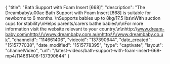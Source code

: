 {
    "title": "Bath Support with Foam Insert [668]",
    "description": "The Dreambaby\u00ae Bath Support with Foam Insert [668] is suitable for newborns to 6 months. \nSupports babies up to 8kg\/17.5 lbs\nWith suction cups for stability\nHelps parents\/carers bathe babies\n\nFor more information visit the website relevant to your country.\n\nhttp:\/\/www.dream-baby.com\nhttp:\/\/www.dreambaby.com.au\nhttp:\/\/www.dreambaby.co.uk",
    "channelid": "114661406",
    "videoid": "137390644",
    "date_created": "1515777038",
    "date_modified": "1515778395",
    "type": "captivate",
    "layout": "channelVideo",
    "url": "\/latest-videos\/bath-support-with-foam-insert-668-mp4\/114661406-137390644"
}